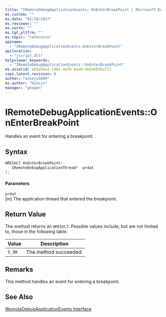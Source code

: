 ```yaml
---
title: "IRemoteDebugApplicationEvents::OnEnterBreakPoint | Microsoft Docs"
ms.custom: ""
ms.date: "01/18/2017"
ms.reviewer: ""
ms.suite: ""
ms.tgt_pltfrm: ""
ms.topic: "reference"
apiname: 
  - "IRemoteDebugApplicationEvents.OnEnterBreakPoint"
apilocation: 
  - "jscript.dll"
helpviewer_keywords: 
  - "IRemoteDebugApplicationEvents::OnEnterBreakPoint"
ms.assetid: e92a56a3-c462-4a76-8ae8-4b2e6836a711
caps.latest.revision: 8
author: "mikejo5000"
ms.author: "mikejo"
manager: "ghogen"
---
```

# IRemoteDebugApplicationEvents::OnEnterBreakPoint
Handles an event for entering a breakpoint.  
  
## Syntax  
  
```cpp
HRESULT OnEnterBreakPoint(  
   IRemoteDebugApplicationThread*  prdat  
);  
```  
  
#### Parameters  
 `prdat`  
 [in] The application thread that entered the breakpoint.  
  
## Return Value  
 The method returns an `HRESULT`. Possible values include, but are not limited to, those in the following table.  
  
|Value|Description|  
|-----------|-----------------|  
|`S_OK`|The method succeeded.|  
  
## Remarks  
 This method handles an event for entering a breakpoint.  
  
## See Also  
 [IRemoteDebugApplicationEvents Interface](../../winscript/reference/iremotedebugapplicationevents-interface.md)